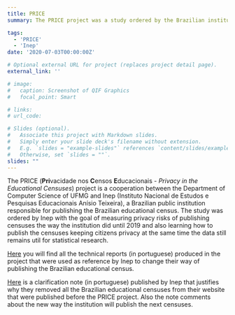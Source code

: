 ```yaml
---
title: PRICE
summary: The PRICE project was a study ordered by the Brazilian institution Inep -- responsible for publishing the Brazilian educational censuses -- to measure the privacy risks of publishing censuses the way the institution did until 2019 and also to learn how to publish the censuses keeping citizens privacy at the same time the data still remains util for statistical research.

tags:
  - 'PRICE'
  - 'Inep'
date: '2020-07-03T00:00:00Z'

# Optional external URL for project (replaces project detail page).
external_link: ''

# image:
#   caption: Screenshot of QIF Graphics
#   focal_point: Smart

# links:
# url_code: 

# Slides (optional).
#   Associate this project with Markdown slides.
#   Simply enter your slide deck's filename without extension.
#   E.g. `slides = "example-slides"` references `content/slides/example-slides.md`.
#   Otherwise, set `slides = ""`.
slides: ""
---
```


The PRICE (**Pri**vacidade nos **C**ensos **E**ducacionais - *Privacy in the Educational Censuses*) project is a cooperation between the Department of Computer Science of UFMG and Inep (Instituto Nacional de Estudos e Pesquisas Educacionais Anísio Teixeira), a Brazilian public institution responsible for publishing the Brazilian educational census. The study was ordered by Inep with the goal of measuring privacy risks of publishing censuses the way the institution did until 2019 and also learning how to publish the censuses keeping citizens privacy at the same time the data still remains util for statistical research.

[Here](https://download.inep.gov.br/microdados/TED_8750-UFMG.pdf) you will find all the technical reports (in portuguese) produced in the project that were used as reference by Inep to change their way of publishing the Brazilian educational census.

[Here](https://www.gov.br/inep/pt-br/assuntos/noticias/institucional/nota-de-esclarecimento-divulgacao-dos-microdados) is a clarification note (in portuguese) published by Inep that justifies why they removed all the Brazilian educational censuses from their website that were published before the PRICE project. Also the note comments about the new way the institution will publish the next censuses.